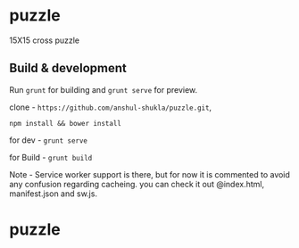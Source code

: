 # puzzle

15X15 cross puzzle

## Build & development

Run `grunt` for building and `grunt serve` for preview.

clone - `https://github.com/anshul-shukla/puzzle.git`,

`npm install && bower install`

for dev - `grunt serve`

for Build - `grunt build`

Note - Service worker support is there, but for now it is commented to avoid any confusion regarding cacheing.
you can check it out @index.html, manifest.json and sw.js.

# puzzle 
